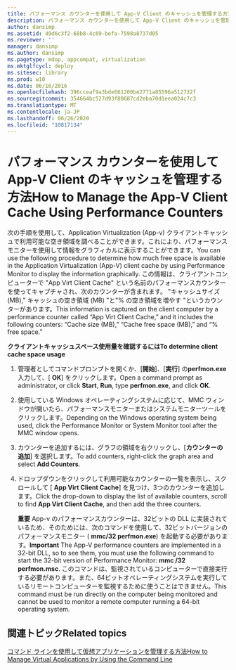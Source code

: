```yaml
---
title: パフォーマンス カウンターを使用して App-V Client のキャッシュを管理する方法
description: パフォーマンス カウンターを使用して App-V Client のキャッシュを管理する方法
author: dansimp
ms.assetid: 49d6c3f2-68b8-4c69-befa-7598a8737d05
ms.reviewer: ''
manager: dansimp
ms.author: dansimp
ms.pagetype: mdop, appcompat, virtualization
ms.mktglfcycl: deploy
ms.sitesec: library
ms.prod: w10
ms.date: 06/16/2016
ms.openlocfilehash: 396cceaf9a3bde661200be2771a85596a512732f
ms.sourcegitcommit: 354664bc527d93f80687cd2eba70d1eea024c7c3
ms.translationtype: MT
ms.contentlocale: ja-JP
ms.lasthandoff: 06/26/2020
ms.locfileid: "10817134"
---
```

# <span data-ttu-id="b5c06-103">パフォーマンス カウンターを使用して App-V Client のキャッシュを管理する方法</span><span class="sxs-lookup"><span data-stu-id="b5c06-103">How to Manage the App-V Client Cache Using Performance Counters</span></span>


<span data-ttu-id="b5c06-104">次の手順を使用して、Application Virtualization (App-v) クライアントキャッシュで利用可能な空き領域を調べることができます。これにより、パフォーマンスモニターを使用して情報をグラフィカルに表示することができます。</span><span class="sxs-lookup"><span data-stu-id="b5c06-104">You can use the following procedure to determine how much free space is available in the Application Virtualization (App-V) client cache by using Performance Monitor to display the information graphically.</span></span> <span data-ttu-id="b5c06-105">この情報は、クライアントコンピューターで "App Virt Client Cache" という名前のパフォーマンスカウンターを使ってキャプチャされ、次のカウンターが含まれます。 "キャッシュサイズ (MB)," キャッシュの空き領域 (MB) "と"% の空き領域を増やす "というカウンターがあります。</span><span class="sxs-lookup"><span data-stu-id="b5c06-105">This information is captured on the client computer by a performance counter called “App Virt Client Cache,” and it includes the following counters: “Cache size (MB),” “Cache free space (MB),” and “% free space.”</span></span>

**<span data-ttu-id="b5c06-106">クライアントキャッシュスペース使用量を確認するには</span><span class="sxs-lookup"><span data-stu-id="b5c06-106">To determine client cache space usage</span></span>**

1.  <span data-ttu-id="b5c06-107">管理者としてコマンドプロンプトを開くか、[**開始**]、[**実行**] の**perfmon.exe**入力して、[ **OK**] をクリックします。</span><span class="sxs-lookup"><span data-stu-id="b5c06-107">Open a command prompt as administrator, or click **Start**, **Run**, type **perfmon.exe**, and click **OK**.</span></span>

2.  <span data-ttu-id="b5c06-108">使用している Windows オペレーティングシステムに応じて、MMC ウィンドウが開いたら、パフォーマンスモニターまたはシステムモニターツールをクリックします。</span><span class="sxs-lookup"><span data-stu-id="b5c06-108">Depending on the Windows operating system being used, click the Performance Monitor or System Monitor tool after the MMC window opens.</span></span>

3.  <span data-ttu-id="b5c06-109">カウンターを追加するには、グラフの領域を右クリックし、[**カウンターの追加**] を選択します。</span><span class="sxs-lookup"><span data-stu-id="b5c06-109">To add counters, right-click the graph area and select **Add Counters**.</span></span>

4.  <span data-ttu-id="b5c06-110">ドロップダウンをクリックして利用可能なカウンターの一覧を表示し、スクロールして [ **App Virt Client Cache**] を見つけ、3つのカウンターを追加します。</span><span class="sxs-lookup"><span data-stu-id="b5c06-110">Click the drop-down to display the list of available counters, scroll to find **App Virt Client Cache**, and then add the three counters.</span></span>

    <span data-ttu-id="b5c06-111">**重要** App-v のパフォーマンスカウンターは、32ビットの DLL に実装されているため、そのためには、次のコマンドを使用して、32ビットバージョンのパフォーマンスモニター ( **mmc/32 perfmon.exe**) を起動する必要があります。</span><span class="sxs-lookup"><span data-stu-id="b5c06-111">**Important** The App-V performance counters are implemented in a 32-bit DLL, so to see them, you must use the following command to start the 32-bit version of Performance Monitor: **mmc /32 perfmon.msc**.</span></span> <span data-ttu-id="b5c06-112">このコマンドは、監視されているコンピューターで直接実行する必要があります。また、64ビットオペレーティングシステムを実行しているリモートコンピューターを監視するために使うことはできません。</span><span class="sxs-lookup"><span data-stu-id="b5c06-112">This command must be run directly on the computer being monitored and cannot be used to monitor a remote computer running a 64-bit operating system.</span></span>

     

## <span data-ttu-id="b5c06-113">関連トピック</span><span class="sxs-lookup"><span data-stu-id="b5c06-113">Related topics</span></span>


[<span data-ttu-id="b5c06-114">コマンド ラインを使用して仮想アプリケーションを管理する方法</span><span class="sxs-lookup"><span data-stu-id="b5c06-114">How to Manage Virtual Applications by Using the Command Line</span></span>](how-to-manage-virtual-applications-by-using-the-command-line.md)

 

 






